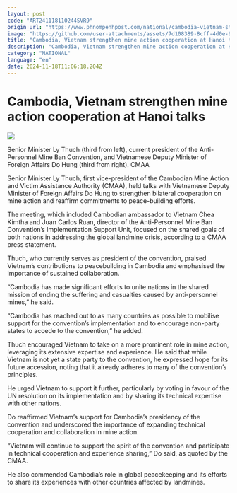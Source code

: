 ```yaml
---
layout: post
code: "ART241118110244SVR9"
origin_url: "https://www.phnompenhpost.com/national/cambodia-vietnam-strengthen-mine-action-cooperation-at-hanoi-talks"
image: "https://github.com/user-attachments/assets/7d108389-8cff-4d0e-93df-292b8ec35742"
title: "Cambodia, Vietnam strengthen mine action cooperation at Hanoi talks"
description: "​​Cambodia, Vietnam strengthen mine action cooperation at Hanoi talks​"
category: "NATIONAL"
language: "en"
date: 2024-11-18T11:06:18.204Z
---
```


# Cambodia, Vietnam strengthen mine action cooperation at Hanoi talks

![](https://github.com/user-attachments/assets/0efd7472-af74-489e-baa8-4834f6a2d8c2)

Senior Minister Ly Thuch (third from left), current president of the Anti-Personnel Mine Ban Convention, and Vietnamese Deputy Minister of Foreign Affairs Do Hung (third from right). CMAA

Senior Minister Ly Thuch, first vice-president of the Cambodian Mine Action and Victim Assistance Authority (CMAA), held talks with Vietnamese Deputy Minister of Foreign Affairs Do Hung to strengthen bilateral cooperation on mine action and reaffirm commitments to peace-building efforts.

The meeting, which included Cambodian ambassador to Vietnam Chea Kimtha and Juan Carlos Ruan, director of the Anti-Personnel Mine Ban Convention’s Implementation Support Unit, focused on the shared goals of both nations in addressing the global landmine crisis, according to a CMAA press statement.

Thuch, who currently serves as president of the convention, praised Vietnam’s contributions to peacebuilding in Cambodia and emphasised the importance of sustained collaboration.

“Cambodia has made significant efforts to unite nations in the shared mission of ending the suffering and casualties caused by anti-personnel mines,” he said.

“Cambodia has reached out to as many countries as possible to mobilise support for the convention’s implementation and to encourage non-party states to accede to the convention,” he added.

Thuch encouraged Vietnam to take on a more prominent role in mine action, leveraging its extensive expertise and experience. He said that while Vietnam is not yet a state party to the convention, he expressed hope for its future accession, noting that it already adheres to many of the convention’s principles.

He urged Vietnam to support it further, particularly by voting in favour of the UN resolution on its implementation and by sharing its technical expertise with other nations.

Do reaffirmed Vietnam’s support for Cambodia’s presidency of the convention and underscored the importance of expanding technical cooperation and collaboration in mine action.

“Vietnam will continue to support the spirit of the convention and participate in technical cooperation and experience sharing,” Do said, as quoted by the CMAA.

He also commended Cambodia’s role in global peacekeeping and its efforts to share its experiences with other countries affected by landmines.